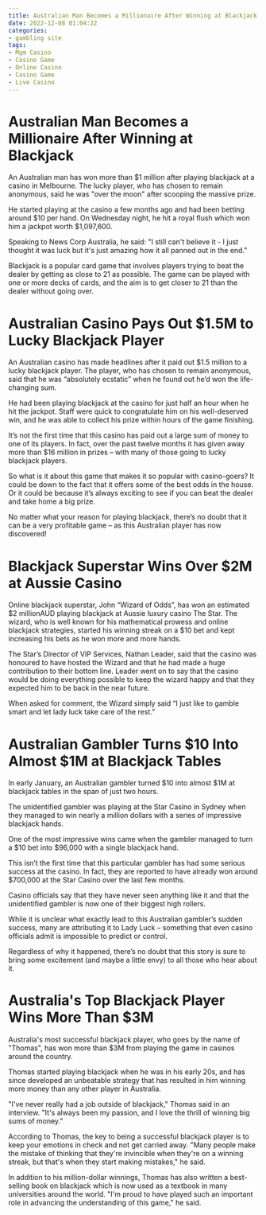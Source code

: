 ```yaml
---
title: Australian Man Becomes a Millionaire After Winning at Blackjack 
date: 2022-12-08 01:04:22
categories:
- gambling site
tags:
- Mgm Casino
- Casino Game
- Online Casino
- Casino Game
- Live Casino
---
```



#  Australian Man Becomes a Millionaire After Winning at Blackjack 

An Australian man has won more than $1 million after playing blackjack at a casino in Melbourne. The lucky player, who has chosen to remain anonymous, said he was "over the moon" after scooping the massive prize.

He started playing at the casino a few months ago and had been betting around $10 per hand. On Wednesday night, he hit a royal flush which won him a jackpot worth $1,097,600.

Speaking to News Corp Australia, he said: "I still can't believe it - I just thought it was luck but it's just amazing how it all panned out in the end."

Blackjack is a popular card game that involves players trying to beat the dealer by getting as close to 21 as possible. The game can be played with one or more decks of cards, and the aim is to get closer to 21 than the dealer without going over.

#  Australian Casino Pays Out $1.5M to Lucky Blackjack Player 

An Australian casino has made headlines after it paid out $1.5 million to a lucky blackjack player. The player, who has chosen to remain anonymous, said that he was “absolutely ecstatic” when he found out he’d won the life-changing sum.

He had been playing blackjack at the casino for just half an hour when he hit the jackpot. Staff were quick to congratulate him on his well-deserved win, and he was able to collect his prize within hours of the game finishing.

It’s not the first time that this casino has paid out a large sum of money to one of its players. In fact, over the past twelve months it has given away more than $16 million in prizes – with many of those going to lucky blackjack players.

So what is it about this game that makes it so popular with casino-goers? It could be down to the fact that it offers some of the best odds in the house. Or it could be because it’s always exciting to see if you can beat the dealer and take home a big prize.

No matter what your reason for playing blackjack, there’s no doubt that it can be a very profitable game – as this Australian player has now discovered!

#  Blackjack Superstar Wins Over $2M at Aussie Casino 

Online blackjack superstar, John “Wizard of Odds”, has won an estimated $2 millionAUD playing blackjack at Aussie luxury casino The Star. The wizard, who is well known for his mathematical prowess and online blackjack strategies, started his winning streak on a $10 bet and kept increasing his bets as he won more and more hands.

The Star’s Director of VIP Services, Nathan Leader, said that the casino was honoured to have hosted the Wizard and that he had made a huge contribution to their bottom line. Leader went on to say that the casino would be doing everything possible to keep the wizard happy and that they expected him to be back in the near future.

When asked for comment, the Wizard simply said “I just like to gamble smart and let lady luck take care of the rest.”

#  Australian Gambler Turns $10 Into Almost $1M at Blackjack Tables 

In early January, an Australian gambler turned $10 into almost $1M at blackjack tables in the span of just two hours. 

The unidentified gambler was playing at the Star Casino in Sydney when they managed to win nearly a million dollars with a series of impressive blackjack hands. 

One of the most impressive wins came when the gambler managed to turn a $10 bet into $96,000 with a single blackjack hand. 

This isn’t the first time that this particular gambler has had some serious success at the casino. In fact, they are reported to have already won around $700,000 at the Star Casino over the last few months. 

Casino officials say that they have never seen anything like it and that the unidentified gambler is now one of their biggest high rollers. 

While it is unclear what exactly lead to this Australian gambler’s sudden success, many are attributing it to Lady Luck – something that even casino officials admit is impossible to predict or control. 

Regardless of why it happened, there’s no doubt that this story is sure to bring some excitement (and maybe a little envy) to all those who hear about it.

#  Australia's Top Blackjack Player Wins More Than $3M

Australia's most successful blackjack player, who goes by the name of "Thomas", has won more than $3M from playing the game in casinos around the country.

Thomas started playing blackjack when he was in his early 20s, and has since developed an unbeatable strategy that has resulted in him winning more money than any other player in Australia.

"I've never really had a job outside of blackjack," Thomas said in an interview. "It's always been my passion, and I love the thrill of winning big sums of money."

According to Thomas, the key to being a successful blackjack player is to keep your emotions in check and not get carried away. "Many people make the mistake of thinking that they're invincible when they're on a winning streak, but that's when they start making mistakes," he said.

In addition to his million-dollar winnings, Thomas has also written a best-selling book on blackjack which is now used as a textbook in many universities around the world. "I'm proud to have played such an important role in advancing the understanding of this game," he said.